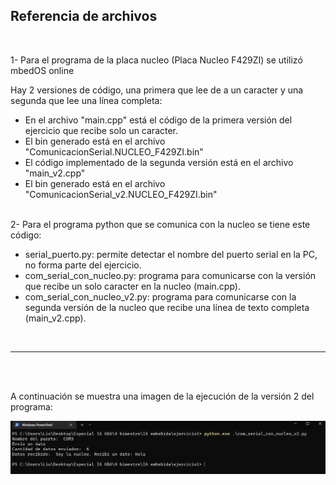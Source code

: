 <h2>Referencia de archivos</h2>
<BR>

1- Para el programa de la placa nucleo (Placa Nucleo F429ZI) se utilizó mbedOS online
    

   Hay 2 versiones de código, una primera que lee de a un caracter y una segunda que lee una línea completa:

  * En el archivo "main.cpp" está el código de la primera versión del ejercicio que recibe solo un caracter.
  * El bin generado está en el archivo "ComunicacionSerial.NUCLEO_F429ZI.bin"
  * El código implementado de la segunda versión está en el archivo "main_v2.cpp"
  * El bin generado está en el archivo "ComunicacionSerial_v2.NUCLEO_F429ZI.bin"

<BR>
2- Para el programa python que se comunica con la nucleo se tiene este código:


   * serial_puerto.py: permite detectar el nombre del puerto serial en la PC, no forma parte del ejercicio.
   * com_serial_con_nucleo.py: programa para comunicarse con la versión que recibe un solo caracter en la nucleo (main.cpp).
   * com_serial_con_nucleo_v2.py: programa para comunicarse con la segunda versión de la nucleo que recibe una línea de texto completa (main_v2.cpp).

<BR><HR><BR><BR>

A continuación se muestra una imagen de la ejecución de la versión 2 del programa:

<img src="prueba.png">

